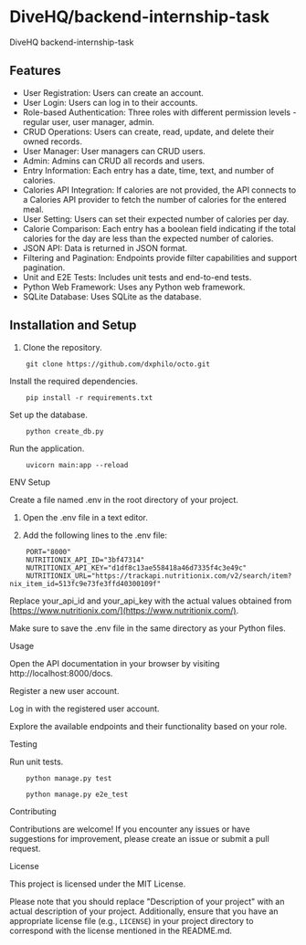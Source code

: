 # DiveHQ/backend-internship-task

DiveHQ backend-internship-task
## Features

- User Registration: Users can create an account.
- User Login: Users can log in to their accounts.
- Role-based Authentication: Three roles with different permission levels - regular user, user manager, admin.
- CRUD Operations: Users can create, read, update, and delete their owned records.
- User Manager: User managers can CRUD users.
- Admin: Admins can CRUD all records and users.
- Entry Information: Each entry has a date, time, text, and number of calories.
- Calories API Integration: If calories are not provided, the API connects to a Calories API provider to fetch the number of calories for the entered meal.
- User Setting: Users can set their expected number of calories per day.
- Calorie Comparison: Each entry has a boolean field indicating if the total calories for the day are less than the expected number of calories.
- JSON API: Data is returned in JSON format.
- Filtering and Pagination: Endpoints provide filter capabilities and support pagination.
- Unit and E2E Tests: Includes unit tests and end-to-end tests.
- Python Web Framework: Uses any Python web framework.
- SQLite Database: Uses SQLite as the database.

## Installation and Setup

1. Clone the repository.

```shell
    git clone https://github.com/dxphilo/octo.git
```

Install the required dependencies.

```shell
    pip install -r requirements.txt
```
Set up the database.

```shell
    python create_db.py
```

Run the application.

```shell
    uvicorn main:app --reload
```

ENV Setup

Create a file named .env in the root directory of your project.
1. Open the .env file in a text editor.

2. Add the following lines to the .env file:

```shell
    PORT="8000"
    NUTRITIONIX_API_ID="3bf47314"
    NUTRITIONIX_API_KEY="d1df8c13ae558418a46d7335f4c3e49c"
    NUTRITIONIX_URL="https://trackapi.nutritionix.com/v2/search/item?nix_item_id=513fc9e73fe3ffd40300109f"
```
Replace your_api_id and your_api_key with the actual values obtained from [https://www.nutritionix.com/](https://www.nutritionix.com/).

Make sure to save the .env file in the same directory as your Python files.



Usage

Open the API documentation in your browser by visiting http://localhost:8000/docs.

Register a new user account.

Log in with the registered user account.

Explore the available endpoints and their functionality based on your role.

Testing

Run unit tests.

```shell
    python manage.py test
```

```shell
    python manage.py e2e_test
```

Contributing

Contributions are welcome! If you encounter any issues or have suggestions for improvement, please create an issue or submit a pull request.

License

This project is licensed under the MIT License.

Please note that you should replace "Description of your project" with an actual description of your project. Additionally, ensure that you have an appropriate license file (e.g., `LICENSE`) in your project directory to correspond with the license mentioned in the README.md.